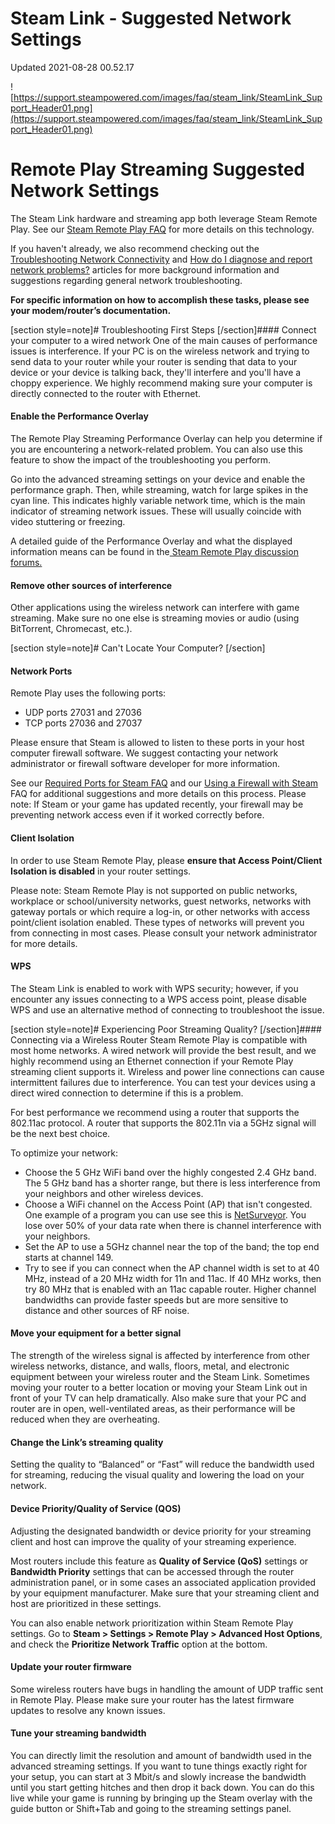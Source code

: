 # Steam Link - Suggested Network Settings
Updated 2021-08-28 00.52.17

![https://support.steampowered.com/images/faq/steam_link/SteamLink_Support_Header01.png](https://support.steampowered.com/images/faq/steam_link/SteamLink_Support_Header01.png)  
  
# Remote Play Streaming Suggested Network Settings
  
The Steam Link hardware and streaming app both leverage Steam Remote Play. See our [Steam Remote Play FAQ](https://help.steampowered.com/en/faqs/view/0689-74B8-92AC-10F2) for more details on this technology.  
  
If you haven't already, we also recommend checking out the [Troubleshooting Network Connectivity](https://help.steampowered.com/en/faqs/view/669A-2F68-D1D1-A5EC) and [How do I diagnose and report network problems?](https://help.steampowered.com/en/faqs/view/3E5A-CFB6-2269-D6C1) articles for more background information and suggestions regarding general network troubleshooting.  
  
**For specific information on how to accomplish these tasks, please see your modem/router’s documentation.**  
  
  
[section style=note]# Troubleshooting First Steps
[/section]#### Connect your computer to a wired network
One of the main causes of performance issues is interference. If your PC is on the wireless network and trying to send data to your router while your router is sending that data to your device or your device is talking back, they'll interfere and you'll have a choppy experience. We highly recommend making sure your computer is directly connected to the router with Ethernet.  
  
#### Enable the Performance Overlay
The Remote Play Streaming Performance Overlay can help you determine if you are encountering a network-related problem. You can also use this feature to show the impact of the troubleshooting you perform.  
  
Go into the advanced streaming settings on your device and enable the performance graph. Then, while streaming, watch for large spikes in the cyan line. This indicates highly variable network time, which is the main indicator of streaming network issues. These will usually coincide with video stuttering or freezing.  
  
A detailed guide of the Performance Overlay and what the displayed information means can be found in the[ Steam Remote Play discussion forums.](http://steamcommunity.com/groups/homestream/discussions/0/540732889636623310/#c540732889652053359)  
  
#### Remove other sources of interference
Other applications using the wireless network can interfere with game streaming. Make sure no one else is streaming movies or audio (using BitTorrent, Chromecast, etc.).  
  
  
[section style=note]# Can't Locate Your Computer?
[/section]  
#### Network Ports
Remote Play uses the following ports:  

* UDP ports 27031 and 27036
* TCP ports 27036 and 27037

  
Please ensure that Steam is allowed to listen to these ports in your host computer firewall software. We suggest contacting your network administrator or firewall software developer for more information.  
  
See our [Required Ports for Steam FAQ](https://help.steampowered.com/en/faqs/view/2EA8-4D75-DA21-31EB) and our [Using a Firewall with Steam](https://help.steampowered.com/en/faqs/view/66C8-4FF1-8470-B666) FAQ for additional suggestions and more details on this process. Please note: If Steam or your game has updated recently, your firewall may be preventing network access even if it worked correctly before.  
  
#### Client Isolation
In order to use Steam Remote Play, please **ensure that Access Point/Client Isolation is disabled** in your router settings.  
  
Please note: Steam Remote Play is not supported on public networks, workplace or school/university networks, guest networks, networks with gateway portals or which require a log-in, or other networks with access point/client isolation enabled. These types of networks will prevent you from connecting in most cases. Please consult your network administrator for more details.  
  
#### WPS
The Steam Link is enabled to work with WPS security; however, if you encounter any issues connecting to a WPS access point, please disable WPS and use an alternative method of connecting to troubleshoot the issue.  
  
  
[section style=note]# Experiencing Poor Streaming Quality?
[/section]#### Connecting via a Wireless Router
Steam Remote Play is compatible with most home networks. A wired network will provide the best result, and we highly recommend using an Ethernet connection if your Remote Play streaming client supports it. Wireless and power line connections can cause intermittent failures due to interference. You can test your devices using a direct wired connection to determine if this is a problem.  
  
For best performance we recommend using a router that supports the 802.11ac protocol.  A router that supports the 802.11n via a 5GHz signal will be the next best choice.  
  
To optimize your network:  

* Choose the 5 GHz WiFi band over the highly congested 2.4 GHz band. The 5 GHz band has a shorter range, but there is less interference from your neighbors and other wireless devices.
* Choose a WiFi channel on the Access Point (AP) that isn't congested. One example of a program you can use see this is [NetSurveyor](http://nutsaboutnets.com/netsurveyor-wifi-scanner/). You lose over 50% of your data rate when there is channel interference with your neighbors.
* Set the AP to use a 5GHz channel near the top of the band; the top end starts at channel 149.
* Try to see if you can connect when the AP channel width is set to at 40 MHz, instead of a 20 MHz width for 11n and 11ac. If 40 MHz works, then try 80 MHz that is enabled with an 11ac capable router. Higher channel bandwidths can provide faster speeds but are more sensitive to distance and other sources of RF noise.

 #### Move your equipment for a better signal
The strength of the wireless signal is affected by interference from other wireless networks, distance, and walls, floors, metal, and electronic equipment between your wireless router and the Steam Link. Sometimes moving your router to a better location or moving your Steam Link out in front of your TV can help dramatically. Also make sure that your PC and router are in open, well-ventilated areas, as their performance will be reduced when they are overheating.  
  
#### Change the Link’s streaming quality
Setting the quality to “Balanced” or “Fast” will reduce the bandwidth used for streaming, reducing the visual quality and lowering the load on your network.  
  
#### Device Priority/Quality of Service (QOS)
Adjusting the designated bandwidth or device priority for your streaming client and host can improve the quality of your streaming experience.  
  
Most routers include this feature as **Quality of Service (QoS)** settings or **Bandwidth Priority** settings that can be accessed through the router administration panel, or in some cases an associated application provided by your equipment manufacturer. Make sure that your streaming client and host are prioritized in these settings.  
  
You can also enable network prioritization within Steam Remote Play settings. Go to **Steam > Settings > Remote Play > Advanced Host Options**, and check the **Prioritize Network Traffic** option at the bottom.  
  
#### Update your router firmware
Some wireless routers have bugs in handling the amount of UDP traffic sent in Remote Play. Please make sure your router has the latest firmware updates to resolve any known issues.  
  
#### Tune your streaming bandwidth
You can directly limit the resolution and amount of bandwidth used in the advanced streaming settings. If you want to tune things exactly right for your setup, you can start at 3 Mbit/s and slowly increase the bandwidth until you start getting hitches and then drop it back down. You can do this live while your game is running by bringing up the Steam overlay with the guide button or Shift+Tab and going to the streaming settings panel.